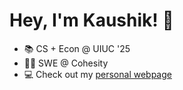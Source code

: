# Hey, I'm Kaushik! 👋

- 📚 CS + Econ @ UIUC '25
- 👨‍💻 SWE @ Cohesity
- 💻 Check out my [personal webpage](http://kpulgari.com)
